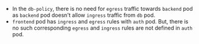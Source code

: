 - In the `db-policy`, there is no need for `egress` traffic towards `backend` pod as `backend` pod doesn't allow `ingress` traffic from `db` pod.
- `frontend` pod has `ingress` and `egress` rules with `auth` pod. But, there is no such corresponding `egress` and `ingress` rules are not defined in `auth` pod.